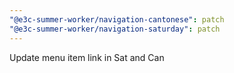 ```yaml
---
"@e3c-summer-worker/navigation-cantonese": patch
"@e3c-summer-worker/navigation-saturday": patch
---
```


Update menu item link in Sat and Can
